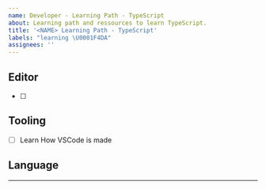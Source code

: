 ```yaml
---
name: Developer - Learning Path - TypeScript
about: Learning path and ressources to learn TypeScript.
title: '<NAME> Learning Path - TypeScript'
labels: "learning \U0001F4DA"
assignees: ''
---
```


## Editor

- [ ]

## Tooling

- [ ] Learn How VSCode is made

## Language

---
